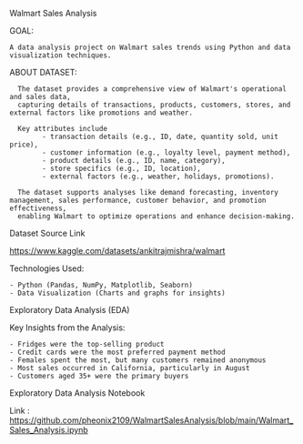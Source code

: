 Walmart Sales Analysis


GOAL:

    A data analysis project on Walmart sales trends using Python and data visualization techniques.
    
ABOUT DATASET:

      The dataset provides a comprehensive view of Walmart's operational and sales data, 
      capturing details of transactions, products, customers, stores, and external factors like promotions and weather. 
      
      Key attributes include 
            - transaction details (e.g., ID, date, quantity sold, unit price), 
            - customer information (e.g., loyalty level, payment method), 
            - product details (e.g., ID, name, category), 
            - store specifics (e.g., ID, location),
            - external factors (e.g., weather, holidays, promotions). 
      
      The dataset supports analyses like demand forecasting, inventory management, sales performance, customer behavior, and promotion effectiveness, 
      enabling Walmart to optimize operations and enhance decision-making.
      
   
   Dataset Source Link  
  
 https://www.kaggle.com/datasets/ankitrajmishra/walmart


Technologies Used:

    - Python (Pandas, NumPy, Matplotlib, Seaborn)
    - Data Visualization (Charts and graphs for insights)
    
Exploratory Data Analysis (EDA)

 Key Insights from the Analysis:
 
    - Fridges were the top-selling product
    - Credit cards were the most preferred payment method
    - Females spent the most, but many customers remained anonymous
    - Most sales occurred in California, particularly in August
    - Customers aged 35+ were the primary buyers


Exploratory Data Analysis Notebook


Link : https://github.com/pheonix2109/WalmartSalesAnalysis/blob/main/Walmart_Sales_Analysis.ipynb


